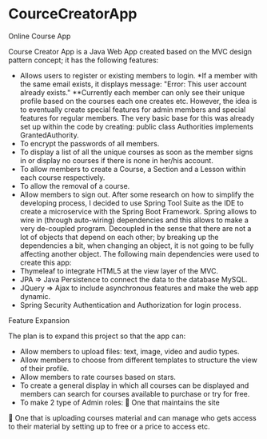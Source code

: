 # CourceCreatorApp
Online Course App

Course Creator App is a Java Web App created based on the MVC design pattern concept; it has the following features:
-	Allows users to register or existing members to login.
*If a member with the same email exists, it displays message:  "Error: This user account already exists."
**Currently each member can only see their unique profile based on the courses each one creates etc. However, the idea is to eventually create special features for admin members and special features for regular members. The very basic base for this was already set up within the code by creating: public class Authorities implements GrantedAuthority.
-	To encrypt the passwords of all members.
-	To display a list of all the unique courses as soon as the member signs in or display no courses if there is none in her/his account.
-	To allow members to create a Course, a Section and a Lesson within each course respectively.
-	To allow the removal of a course.
-	Allow members to sign out.
After some research on how to simplify the developing process, I decided to use Spring Tool Suite as the IDE to create a microservice with the Spring Boot Framework. Spring allows to wire in (through auto-wiring) dependencies and this allows to make a very de-coupled program. Decoupled in the sense that there are not a lot of objects that depend on each other; by breaking up the dependencies a bit, when changing an object, it is not going to be fully affecting another object. 
The following main dependencies were used to create this app: 
-	Thymeleaf to integrate HTML5 at the view layer of the MVC.
-	JPA => Java Persistence to connect the data to the database MySQL.
-	JQuery => Ajax to include asynchronous features and make the web app dynamic. 
-	Spring Security Authentication and Authorization for login process.

Feature Expansion

The plan is to expand this project so that the app can:
-	Allow members to upload files: text, image, video and audio types.
-	Allow members to choose from different templates to structure the view of their profile.
-	Allow members to rate courses based on stars.
-	To create a general display in which all courses can be displayed and members can search for courses available to purchase or try for free. 
-	To make 2 type of Admin roles: 
	One that maintains the site

	One that is uploading courses material and can manage who gets access to their material by setting up to free or a price to access etc. 

